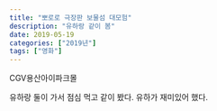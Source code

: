 ```yaml
---
title: "뽀로로 극장판 보물섬 대모험"
description: "유하랑 같이 봄"
date: 2019-05-19
categories: ["2019년"]
tags: ["영화"]
---
```


CGV용산아이파크몰

유하랑 둘이 가서 점심 먹고 같이 봤다.
유하가 재미있어 했다.
